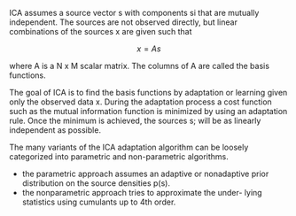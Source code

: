 ICA assumes a source vector s with components si that are mutually independent. The sources are not observed directly, but linear combinations of the sources x are given such that

$$
x = As
$$

where A is a N x M scalar matrix. The columns of A are called the basis functions.

The goal of ICA is to find the basis functions by adaptation or learning given only the observed data x. 
During the adaptation process a cost function such as the mutual information function is minimized by using an adaptation rule. 
Once the minimum is achieved, the sources s; will be as linearly independent as possible.

The many variants of the ICA adaptation algorithm can be loosely categorized into parametric and non-parametric algorithms.

- the parametric approach assumes an adaptive or nonadaptive prior distribution on the source densities p(s).
- the nonparametric approach tries to approximate the under- lying statistics using cumulants up to 4th order.